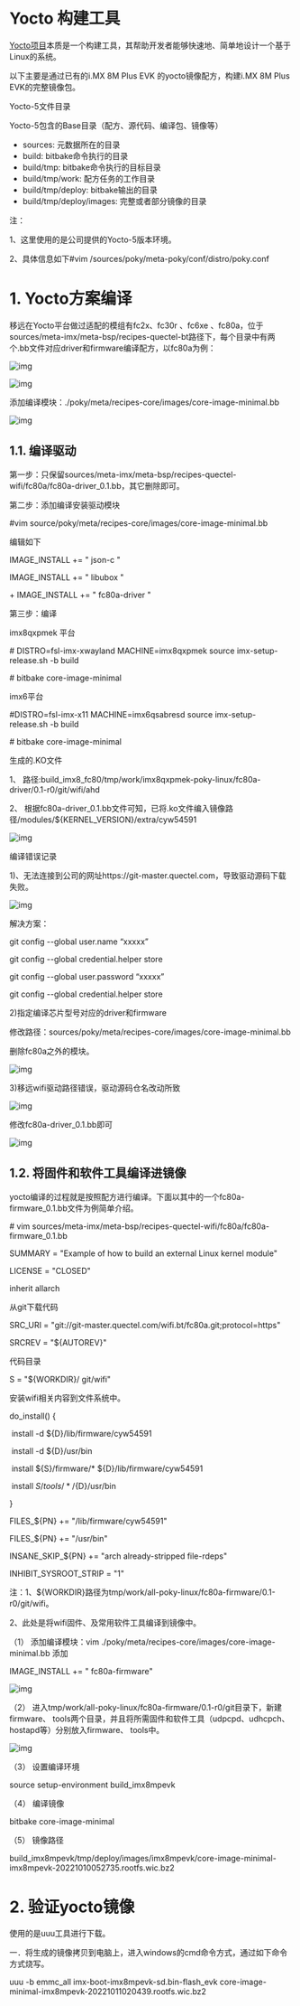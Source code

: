 # Yocto 构建工具

[Yocto项目](https://www.yoctoproject.org/)本质是一个构建工具，其帮助开发者能够快速地、简单地设计一个基于Linux的系统。

以下主要是通过已有的i.MX 8M Plus EVK 的yocto镜像配方，构建i.MX 8M Plus EVK的完整镜像包。

 

Yocto-5文件目录

Yocto-5包含的Base目录（配方、源代码、编译包、镜像等）

- sources: 元数据所在的目录 
- build: bitbake命令执行的目录
- build/tmp: bitbake命令执行的目标目录 
- build/tmp/work: 配方任务的工作目录 
- build/tmp/deploy: bitbake输出的目录
- build/tmp/deploy/images: 完整或者部分镜像的目录

注：

1、这里使用的是公司提供的Yocto-5版本环境。

2、具体信息如下#vim /sources/poky/meta-poky/conf/distro/poky.conf



# 1.     Yocto方案编译

移远在Yocto平台做过适配的模组有fc2x、fc30r 、fc6xe 、fc80a，位于sources/meta-imx/meta-bsp/recipes-quectel-bt路径下，每个目录中有两个.bb文件对应driver和firmware编译配方，以fc80a为例：

![img](./img/clip_image002.jpg)

![img](./img/clip_image004.jpg)

添加编译模块：./poky/meta/recipes-core/images/core-image-minimal.bb

![img](./img/clip_image006.jpg)

## 1.1.   编译驱动

第一步：只保留sources/meta-imx/meta-bsp/recipes-quectel-wifi/fc80a/fc80a-driver_0.1.bb，其它删除即可。

第二步：添加编译安装驱动模块

\#vim source/poky/meta/recipes-core/images/core-image-minimal.bb

编辑如下

IMAGE_INSTALL += " json-c "

IMAGE_INSTALL += " libubox "

\+ IMAGE_INSTALL += " fc80a-driver "

第三步：编译

imx8qxpmek 平台

\# DISTRO=fsl-imx-xwayland MACHINE=imx8qxpmek source imx-setup-release.sh -b build

\# bitbake core-image-minimal

imx6平台

\#DISTRO=fsl-imx-x11 MACHINE=imx6qsabresd source imx-setup-release.sh -b build

\# bitbake core-image-minimal

生成的.KO文件

1、 路径:build_imx8_fc80/tmp/work/imx8qxpmek-poky-linux/fc80a-driver/0.1-r0/git/wifi/ahd

2、 根据fc80a-driver_0.1.bb文件可知，已将.ko文件编入镜像路径/modules/${KERNEL_VERSION}/extra/cyw54591

![img](./img/clip_image008.jpg)

 

编译错误记录

1)、无法连接到公司的网址https://git-master.quectel.com，导致驱动源码下载失败。

![img](./img/clip_image010.jpg)

解决方案：

git config --global user.name “xxxxx”

git config --global credential.helper store

git config --global user.password “xxxxx”

git config --global credential.helper store

 

2)指定编译芯片型号对应的driver和firmware

修改路径：sources/poky/meta/recipes-core/images/core-image-minimal.bb

删除fc80a之外的模块。

![img](./img/clip_image012.jpg)

3)移远wifi驱动路径错误，驱动源码仓名改动所致

![img](./img/clip_image014.jpg)

修改fc80a-driver_0.1.bb即可

![img](./img/clip_image016.jpg)

## 1.2.   将固件和软件工具编译进镜像

yocto编译的过程就是按照配方进行编译。下面以其中的一个fc80a-firmware_0.1.bb文件为例简单介绍。

\# vim sources/meta-imx/meta-bsp/recipes-quectel-wifi/fc80a/fc80a-firmware_0.1.bb

SUMMARY = "Example of how to build an external Linux kernel module"

LICENSE = "CLOSED"

inherit allarch

从git下载代码

SRC_URI = "git://git-master.quectel.com/wifi.bt/fc80a.git;protocol=https"

SRCREV = "${AUTOREV}"

代码目录

S = "${WORKDIR}/ git/wifi"

安装wifi相关内容到文件系统中。

do_install() {

​    install -d ${D}/lib/firmware/cyw54591

​    install -d ${D}/usr/bin

​    install ${S}/firmware/* ${D}/lib/firmware/cyw54591

​    install ${S}/tools/* /${D}/usr/bin

}

FILES_${PN} += "/lib/firmware/cyw54591"

FILES_${PN} += "/usr/bin"

INSANE_SKIP_${PN} += "arch already-stripped file-rdeps"

INHIBIT_SYSROOT_STRIP = "1"

注：1、${WORKDIR}路径为tmp/work/all-poky-linux/fc80a-firmware/0.1-r0/git/wifi。

2、此处是将wifi固件、及常用软件工具编译到镜像中。

 

（1）    添加编译模块：vim ./poky/meta/recipes-core/images/core-image-minimal.bb 添加

IMAGE_INSTALL += " fc80a-firmware"

![img](./img/clip_image017.jpg)

（2）    进入tmp/work/all-poky-linux/fc80a-firmware/0.1-r0/git目录下，新建firmware、 tools两个目录，并且将所需固件和软件工具（udpcpd、udhcpch、hostapd等）分别放入firmware、 tools中。

![img](./img/clip_image019.jpg)

（3）    设置编译环境

source setup-environment build_imx8mpevk

（4）    编译镜像

bitbake core-image-minimal

（5）    镜像路径

build_imx8mpevk/tmp/deploy/images/imx8mpevk/core-image-minimal-imx8mpevk-20221010052735.rootfs.wic.bz2

# 2.     验证yocto镜像

使用的是uuu工具进行下载。

一．将生成的镜像拷贝到电脑上，进入windows的cmd命令方式，通过如下命令方式烧写。

uuu -b emmc_all imx-boot-imx8mpevk-sd.bin-flash_evk core-image-minimal-imx8mpevk-20221011020439.rootfs.wic.bz2